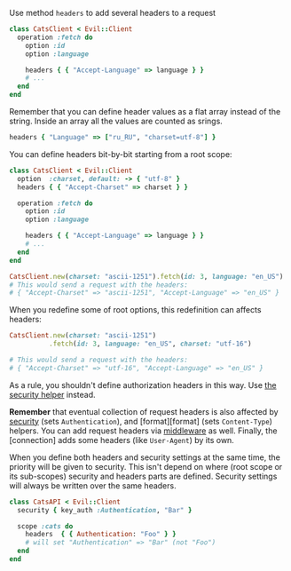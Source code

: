 Use method `headers` to add several headers to a request

```ruby
class CatsClient < Evil::Client
  operation :fetch do
    option :id
    option :language

    headers { { "Accept-Language" => language } }
    # ...
  end
end
```

Remember that you can define header values as a flat array instead of the string. Inside an array all the values are counted as srings.

```ruby
headers { "Language" => ["ru_RU", "charset=utf-8"] }
```

You can define headers bit-by-bit starting from a root scope:

```ruby
class CatsClient < Evil::Client
  option  :charset, default: -> { "utf-8" }
  headers { { "Accept-Charset" => charset } }

  operation :fetch do
    option :id
    option :language

    headers { { "Accept-Language" => language } }
    # ...
  end
end

CatsClient.new(charset: "ascii-1251").fetch(id: 3, language: "en_US")
# This would send a request with the headers:
# { "Accept-Charset" => "ascii-1251", "Accept-Language" => "en_US" }
```

When you redefine some of root options, this redefinition can affects headers:

```ruby
CatsClient.new(charset: "ascii-1251")
          .fetch(id: 3, language: "en_US", charset: "utf-16")

# This would send a request with the headers:
# { "Accept-Charset" => "utf-16", "Accept-Language" => "en_US" }
```

As a rule, you shouldn't define authorization headers in this way. Use [the security helper][security] instead.

**Remember** that eventual collection of request headers is also affected by [security][security] (sets `Authentication`), and [format][format] (sets `Content-Type`) helpers. You can add request headers via [middleware] as well. Finally, the [connection] adds some headers (like `User-Agent`) by its own.

When you define both headers and security settings at the same time, the priority will be given to security. This isn't depend on where (root scope or its sub-scopes) security and headers parts are defined. Security settings will always be written over the same headers.

```ruby
class CatsAPI < Evil::Client
  security { key_auth :Authentication, "Bar" }

  scope :cats do
    headers  { { Authentication: "Foo" } }
    # will set "Authentication" => "Bar" (not "Foo")
  end
end
```

[security]:
[format]: 
[middleware]: 
[connection]: 
